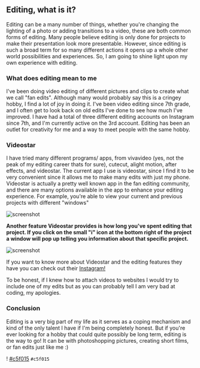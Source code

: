 
## Editing, what is it?

Editing can be a many number of things, whether you're changing the lighting of a photo or adding transitions to a video, these are both common forms of editing. Many people believe editing is only done for projects to make their presentation look more presentable. However, since editing is such a broad term for so many different actions it opens up a whole other world possibilities and experiences. So, I am going to shine light upon my own experience with editing.

### What does editing mean to me

I've been doing video editing of different pictures and clips to create what we call "fan edits". Although many would probably say this is a cringey hobby, I find a lot of joy in doing it. I've been video editing since 7th grade, and I often get to look back on old edits I've done to see how much I've improved. I have had a total of three different editing accounts on Instagram since 7th, and I'm currently active on the 3rd account. Editing has been an outlet for creativity for me and a way to meet people with the same hobby. 

### Videostar

I have tried many different programs/ apps, from vivavideo (yes, not the peak of my editing career thats for sure), cutecut, alight motion, after effects, and videostar. The current app I use is videostar, since I find it to be very convenient since it allows me to make many edits with just my phone. Videostar is actually a pretty well known app in the fan editing community, and there are many options available in the app to enhance your editing experience. For example, you're able to view your current and previous projects with different "windows"

![screenshot](https://dohack.info/wp-content/uploads/2018/12/48-saved-a-project_result-300x533.jpg "Videostar homepage/ porject viewer")

**Another feature Videostar provides is how long you've spent editing that project. If you click on the small "i" icon at the bottom right of the project a window will pop up telling you information about that specific project.**

![screenshot](https://pm1.narvii.com/7447/e874b9fedec25778e797579e61759efdb3f2da42r1-750-1334v2_00.jpg "Project time and other info")

If you want to know more about Videostar and the editing features they have you can check out their [Instagram!](https://www.instagram.com/videostarapp/?hl=en)

To be honest, if I knew how to attach videos to websites I would try to include one of my edits but as you can probably tell I am very bad at coding, my apologies.

### Conclusion
Editing is a very big part of my life as it serves as a coping mechanism and kind of the only talent I have if I'm being completely honest. But if you're ever looking for a hobby that could quite possibly be long term, editing is the way to go! It can be with photoshopping pictures, creating short films, or fan edits just like me :)

! [#c5f015](https://via.placeholder.com/15/c5f015/000000?text=+) `#c5f015`
